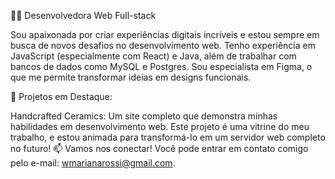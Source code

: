 👩‍💻 Desenvolvedora Web Full-stack

Sou apaixonada por criar experiências digitais incríveis e estou sempre em busca de novos desafios no desenvolvimento web. Tenho experiência em JavaScript (especialmente com React) e Java, além de trabalhar com bancos de dados como MySQL e Postgres. Sou especialista em Figma, o que me permite transformar ideias em designs funcionais.

🔧 Projetos em Destaque:

Handcrafted Ceramics: Um site completo que demonstra minhas habilidades em desenvolvimento web. Este projeto é uma vitrine do meu trabalho, e estou animada para transformá-lo em um servidor web completo no futuro!
📫 Vamos nos conectar! Você pode entrar em contato comigo pelo e-mail: wmarianarossi@gmail.com.
